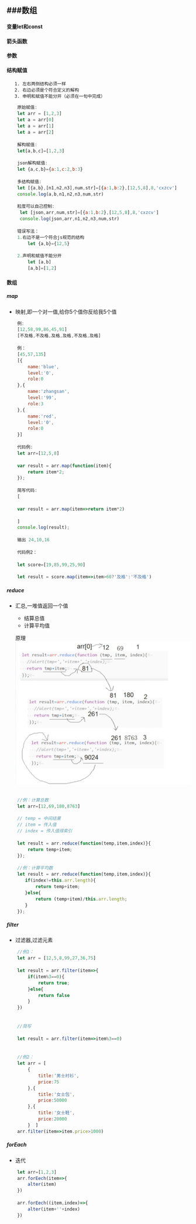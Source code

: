 ###数组
---

#### 变量let和const

#### 箭头函数

#### 参数

####  结构赋值
    
       1. 左右两侧结构必须一样
       2. 右边必须是个符合定义的解构
       3. 申明和赋值不能分开（必须在一句中完成）

```JavaScript
    原始赋值:
    let arr = [1,2,3]
    let a = arr[0]
    let a = arr[1]
    let a = arr[2]

    解构赋值:
    let[a,b,c]=[1,2,3]

    json解构赋值:
    let {a,c,b}={a:1,c:2,b:3}    

    多结构赋值:
    let [{a,b},[n1,n2,n3],num,str]=[{a:1,b:2},[12,5,8],8,'cxzcv']
    console.log(a,b,n1,n2,n3,num,str)

    粒度可以自己控制:
     let [json,arr,num,str]=[{a:1,b:2},[12,5,8],8,'cxzcv']
     console.log(json,arr,n1,n2,n3,num,str)

    错误写法：
    1.右边不是一个符合js规范的结构
        let {a,b}={12,5}
    
    2.声明和赋值不能分开
        let [a,b]
        [a,b]=[1,2]
```

####  数组

##### map
- 映射,即一个对一值,给你5个值你反给我5个值
```JavaScript
    例:
    [12,58,99,86,45,91]
    [不及格,不及格,及格,及格,不及格,及格]

    例：
    [45,57,135]
    [{
        name:'blue',
        level:'0',
        role:0
    },{
        name:'zhangsan',
        level:'99',
        role:3
    },{
        name:'red',
        level:'0',
        role:0
    }]

    代码例:
    let arr=[12,5,8]

    var result = arr.map(function(item){
        return item*2;
    });

    简写代码:
    [

    var result = arr.map(item=>return item*2)

    ]
    console.log(result);

    输出 24,10,16

    代码例2：

    let score=[19,85,99,25,90]

    let result = score.map(item=>item>60?'及格':'不及格')

```
##### reduce
- 汇总,一堆值返回一个值
    - 结算总值
    - 计算平均值
    
    原理
    ![reduce](../assets/reduce.png)

```JavaScript

    //例：计算总数
    let arr=[12,69,180,8763]

    // temp = 中间结果
    // item = 传入值
    // index = 传入值得索引

    let result = arr.reduce(function(temp,item,index)}{
        return temp+item;
    });

    //例：计算平均数
    let result = arr.reduce(function(temp,item,index)}{
       if(index!=this.arr.length){
           return temp+item;
       }else{
           return (temp+item)/this.arr.length;
       }
    });

```

##### filter 
- 过滤器,过滤元素
```JavaScript
    //例1：
    let arr = [12,5,8,99,27,36,75]

    let result = arr.filter(item=>{
        if(item%3==0){
            return true;
        }else{
            return false
        }
    })
    

    //简写

    let result = arr.filter(item=>item%3==0)


    //例2：
    let arr = [
        {
            title:'男士衬衫',
            price:75
        },{
            title:'女士包',
            price:50000
        },{
            title:'女士鞋',
            price:20000
        }  ]
    arr.filter(item=>item.price>1000)
```
##### forEach
- 迭代
```JavaScript
    let arr=[1,2,3]
    arr.forEech(item=>{
        alter(item)
    })

    arr.forEech((item,index)=>{
        alter(item+''+index)
    })

```
